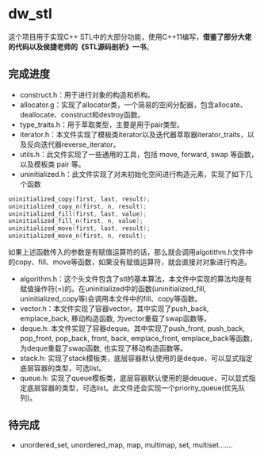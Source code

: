 # dw_stl

这个项目用于实现C++ STL中的大部分功能，使用C++11编写，**借鉴了部分大佬的代码以及侯捷老师的《STL源码剖析》一书**。

## 完成进度

- construct.h：用于进行对象的构造和析构。
- allocator.g：实现了allocator类，一个简易的空间分配器，包含allocate、deallocate、construct和destroy函数。
- type_traits.h：用于萃取类型，主要是用于pair类型。
- iterator.h：本文件实现了模板类iterator以及迭代器萃取器iterator_traits，以及反向迭代器reverse_iterator。
- utils.h：此文件实现了一些通用的工具，包括 move, forward, swap 等函数，以及模板类 pair 等。
- uninitialized.h：此文件实现了对未初始化空间进行构造元素，实现了如下几个函数

```C++
uninitialized_copy(first, last, result);
uninitialized_copy_n(first, n, result);
uninitialized_fill(first, last, value);
uninitialized_fill_n(first, n, value);
uninitialized_move(first, last, result);
uninitialized_move_n(first, n, result);
```
如果上述函数传入的参数是有赋值运算符的话，那么就会调用algotithm.h文件中的copy、fill、move等函数，如果没有赋值运算符，就会直接对对象进行构造。
- algorithm.h：这个头文件包含了stl的基本算法，本文件中实现的算法均是有赋值操作符(=)的。在uninitialized中的函数(uninitialized_fill, uninitialized_copy等)会调用本文件中的fill、copy等函数。
- vector.h：本文件实现了容器vector。其中实现了push_back, emplace_back, 移动构造函数, 为vector重载了swap函数等。
- deque.h: 本文件实现了容器deque。其中实现了push_front, push_back, pop_front, pop_back, front, back, emplace_front, emplace_back等函数，为deque重载了swap函数, 也实现了移动构造函数等。
- stack.h: 实现了stack模板类，底层容器默认使用的是deque，可以显式指定底层容器的类型，可选list。
- queue.h: 实现了queue模板类，底层容器默认使用的是deuque，可以显式指定底层容器的类型，可选list。此文件还会实现一个priority_queue(优先队列)。
## 待完成

- unordered_set, unordered_map, map, multimap, set, multiset.......